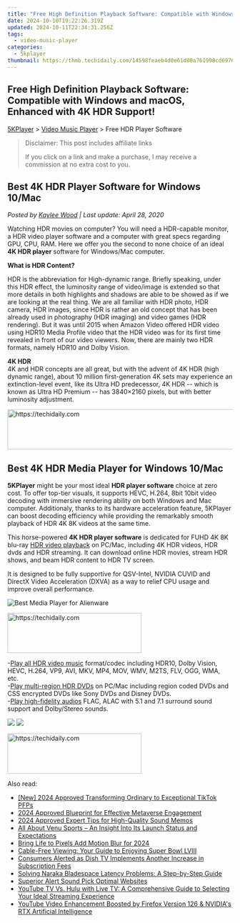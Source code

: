 ```yaml
---
title: "Free High Definition Playback Software: Compatible with Windows and macOS, Enhanced with 4K HDR Support!"
date: 2024-10-10T19:22:26.319Z
updated: 2024-10-11T22:34:31.256Z
tags:
  - video-music-player
categories:
  - 5kplayer
thumbnail: https://thmb.techidaily.com/14598feaeb4d0e61d08a761998cd6976c067dba5c944d538d367654e5b9adad2.jpg
---
```


## Free High Definition Playback Software: Compatible with Windows and macOS, Enhanced with 4K HDR Support!

[5KPlayer](https://tools.techidaily.com/5kplayer/products/) \> [Video Music Player](https://tools.techidaily.com/5kplayer/video-music-player/) \> Free HDR Player Software

>  Disclaimer: This post includes affiliate links
>
>  If you click on a link and make a purchase, I may receive a commission at no extra cost to you.
>

## Best 4K HDR Player Software for Windows 10/Mac

 _Posted by [Kaylee Wood](https://www.quora.com/profile/Amanda-Hu-21) | Last update: April 28, 2020_

Watching HDR movies on computer? You will need a HDR-capable monitor, a HDR video player software and a computer with great specs regarding GPU, CPU, RAM. Here we offer you the second to none choice of an ideal **4K HDR player** software for Windows/Mac computer.

**What is HDR Content?**

HDR is the abbreviation for High-dynamic range. Briefly speaking, under this HDR effect, the luminosity range of video/image is extended so that more details in both highlights and shadows are able to be showed as if we are looking at the real thing. We are all familiar with HDR photo, HDR camera, HDR images, since HDR is rather an old concept that has been already used in photography (HDR imaging) and video games (HDR rendering). But it was until 2015 when Amazon Video offered HDR video using HDR10 Media Profile video that the HDR video was for its first time revealed in front of our video viewers. Now, there are mainly two HDR formats, namely HDR10 and Dolby Vision.

**4K HDR**  
 4K and HDR concepts are all great, but with the advent of 4K HDR (high dynamic range), about 10 million first-generation 4K sets may experience an extinction-level event, like its Ultra HD predecessor, 4K HDR -- which is known as Ultra HD Premium -- has 3840×2160 pixels, but with better luminosity adjustment.

<!-- affiliate ads begin -->
<a href="https://dhgate.sjv.io/c/5597632/1186864/12108" target="_top" id="1186864">
  <img src="//a.impactradius-go.com/display-ad/12108-1186864" border="0" alt="https://techidaily.com" width="728" height="90"/>
</a>
<img height="0" width="0" src="https://dhgate.sjv.io/i/5597632/1186864/12108" style="position:absolute;visibility:hidden;" border="0" />
<!-- affiliate ads end -->

## Best 4K HDR Media Player for Windows 10/Mac

**5KPlayer** might be your most ideal **HDR player software** choice at zero cost. To offer top-tier visuals, it supports HEVC, H.264, 8bit 10bit video decoding with immersive rendering ability on both Windows and Mac computer. Additionaly, thanks to its hardware acceleration feature, 5KPlayer can boost decoding efficiency while providing the remarkably smooth playback of HDR 4K 8K videos at the same time.

This horse-powered **4K HDR player software** is dedicated for FUHD 4K 8K blu-ray [HDR video playback](https://tools.techidaily.com/5kplayer/video-music-player/) on PC/Mac, including 4K HDR videos, HDR dvds and HDR streaming. It can download online HDR movies, stream HDR shows, and beam HDR content to HDR TV screen.

It is designed to be fully supportive for QSV-Intel, NVIDIA CUVID and DirectX Video Acceleration (DXVA) as a way to relief CPU usage and improve overall performance.

![Best Media Player for Alienware](https://www.5kplayer.com/video-music-player/img/youtube-0119-01.png) 

<!-- affiliate ads begin -->
<a href="https://aligracehair.sjv.io/c/5597632/1959773/19272" target="_top" id="1959773">
  <img src="//a.impactradius-go.com/display-ad/19272-1959773" border="0" alt="https://techidaily.com" width="300" height="90"/>
</a>
<img height="0" width="0" src="https://aligracehair.sjv.io/i/5597632/1959773/19272" style="position:absolute;visibility:hidden;" border="0" />
<!-- affiliate ads end -->

\-[Play all HDR video music](https://tools.techidaily.com/5kplayer/video-music-player/) format/codec including HDR10, Dolby Vision, HEVC, H.264, VP9, AVI, MKV, MP4, MOV, WMV, M2TS, FLV, OGG, WMA, etc.   
 \-[Play multi-region HDR DVDs](https://tools.techidaily.com/5kplayer/video-music-player/) on PC/Mac including region coded DVDs and CSS encrypted DVDs like Sony DVDs and Disney DVDs.  
 \-[Play high-fidelity audios](https://tools.techidaily.com/5kplayer/iphone-manager/) FLAC, ALAC with 5.1 and 7.1 surround sound support and Dolby/Stereo sounds. 

[![](https://www.5kplayer.com/video-music-player/../button/freedownwhitewin.png)](https://tools.techidaily.com/5kplayer/products/) [![](https://www.5kplayer.com/video-music-player/../button/freedownbackmac.png)](https://tools.techidaily.com/5kplayer/products/)

<!-- affiliate ads begin -->
<a href="https://aligracehair.sjv.io/c/5597632/1918698/19272" target="_top" id="1918698">
  <img src="//a.impactradius-go.com/display-ad/19272-1918698" border="0" alt="https://techidaily.com" width="300" height="90"/>
</a>
<img height="0" width="0" src="https://aligracehair.sjv.io/i/5597632/1918698/19272" style="position:absolute;visibility:hidden;" border="0" />
<!-- affiliate ads end -->

<ins class="adsbygoogle"
     style="display:block"
     data-ad-format="autorelaxed"
     data-ad-client="ca-pub-7571918770474297"
     data-ad-slot="1223367746"></ins>

<ins class="adsbygoogle"
     style="display:block"
     data-ad-client="ca-pub-7571918770474297"
     data-ad-slot="8358498916"
     data-ad-format="auto"
     data-full-width-responsive="true"></ins>

<span class="atpl-alsoreadstyle">Also read:</span>
<div><ul>
<li><a href="https://tiktok-video-recordings.techidaily.com/new-2024-approved-transforming-ordinary-to-exceptional-tiktok-pfps/"><u>[New] 2024 Approved Transforming Ordinary to Exceptional TikTok PFPs</u></a></li>
<li><a href="https://extra-hints.techidaily.com/2024-approved-blueprint-for-effective-metaverse-engagement/"><u>2024 Approved Blueprint for Effective Metaverse Engagement</u></a></li>
<li><a href="https://some-techniques.techidaily.com/2024-approved-expert-tips-for-high-quality-sound-memos/"><u>2024 Approved Expert Tips for High-Quality Sound Memos</u></a></li>
<li><a href="https://media-tips.techidaily.com/all-about-venu-sports-an-insight-into-its-launch-status-and-expectations/"><u>All About Venu Sports – An Insight Into Its Launch Status and Expectations</u></a></li>
<li><a href="https://article-files.techidaily.com/bring-life-to-pixels-add-motion-blur-for-2024/"><u>Bring Life to Pixels Add Motion Blur for 2024</u></a></li>
<li><a href="https://media-tips.techidaily.com/cable-free-viewing-your-guide-to-enjoying-super-bowl-lviii/"><u>Cable-Free Viewing: Your Guide to Enjoying Super Bowl LVIII</u></a></li>
<li><a href="https://media-tips.techidaily.com/consumers-alerted-as-dish-tv-implements-another-increase-in-subscription-fees/"><u>Consumers Alerted as Dish TV Implements Another Increase in Subscription Fees</u></a></li>
<li><a href="https://win-answers.techidaily.com/solving-naraka-bladespace-latency-problems-a-step-by-step-guide/"><u>Solving Naraka Bladespace Latency Problems: A Step-by-Step Guide</u></a></li>
<li><a href="https://extra-tips.techidaily.com/superior-alert-sound-pick-optimal-websites/"><u>Superior Alert Sound Pick Optimal Websites</u></a></li>
<li><a href="https://media-tips.techidaily.com/youtube-tv-vs-hulu-with-live-tv-a-comprehensive-guide-to-selecting-your-ideal-streaming-experience/"><u>YouTube TV Vs. Hulu with Live TV: A Comprehensive Guide to Selecting Your Ideal Streaming Experience</u></a></li>
<li><a href="https://media-tips.techidaily.com/youtube-video-enhancement-boosted-by-firefox-version-126-and-nvidias-rtx-artificial-intelligence/"><u>YouTube Video Enhancement Boosted by Firefox Version 126 & NVIDIA's RTX Artificial Intelligence</u></a></li>
</ul></div>

